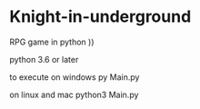 # Knight-in-underground
RPG game in python ))

python 3.6 or later

to execute on windows
py Main.py

on linux and mac
python3 Main.py

